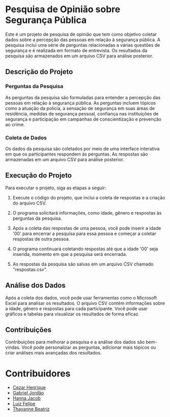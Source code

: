 # Pesquisa de Opinião sobre Segurança Pública

Este é um projeto de pesquisa de opinião que tem como objetivo coletar dados sobre a percepção das pessoas em relação à segurança pública. A pesquisa inclui uma série de perguntas relacionadas a várias questões de segurança e é realizada em formato de entrevista. Os resultados da pesquisa são armazenados em um arquivo CSV para análise posterior.

## Descrição do Projeto

### Perguntas da Pesquisa

As perguntas da pesquisa são formuladas para entender a percepção das pessoas em relação à segurança pública. As perguntas incluem tópicos como a atuação da polícia, a sensação de segurança em suas áreas de residência, medidas de segurança pessoal, confiança nas instituições de segurança e participação em campanhas de conscientização e prevenção ao crime.

### Coleta de Dados

Os dados da pesquisa são coletados por meio de uma interface interativa em que os participantes respondem às perguntas. As respostas são armazenadas em um arquivo CSV para análise posterior.

## Execução do Projeto

Para executar o projeto, siga as etapas a seguir:

1. Execute o código do projeto, que inclui a coleta de respostas e a criação do arquivo CSV.

2. O programa solicitará informações, como idade, gênero e respostas às perguntas da pesquisa.

3. Após a coleta das respostas de uma pessoa, você pode inserir a idade '00' para encerrar a pesquisa para essa pessoa e começar a coletar respostas de outra pessoa.

4. O programa continuará coletando respostas até que a idade '00' seja inserida, momento em que a pesquisa será encerrada.

5. As respostas da pesquisa são salvas em um arquivo CSV chamado "respostas.csv".

## Análise dos Dados

Após a coleta dos dados, você pode usar ferramentas como o Microsoft Excel para analisar os resultados. O arquivo CSV contém informações sobre a idade, gênero e respostas para cada participante. Você pode usar gráficos e tabelas para visualizar os resultados de forma eficaz.

## Contribuições

Contribuições para melhorar a pesquisa e a análise dos dados são bem-vindas. Você pode personalizar as perguntas, adicionar mais tópicos ou criar análises mais avançadas dos resultados.
# Contribuidores 
- [Cezar Henrique](https://github.com/CezarHick)
- [Gabriel Jordão](https://github.com/jordaozz)
- [Hanna Jacob](https://github.com/HannaJacob)
- [Luiz Felipe]()
- [Thayanne Beatriz]()

